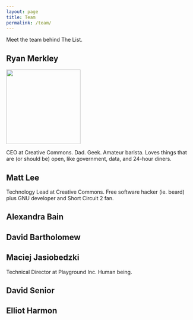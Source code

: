 ```yaml
---
layout: page
title: Team
permalink: /team/
---
```


Meet the team behind The List.

## Ryan Merkley

<img class="float-left" width="200" src="/img/ryan.jpg" />

CEO at Creative Commons. Dad. Geek. Amateur
barista. Loves things that are (or should be) open, like government,
data, and 24-hour diners.

## Matt Lee

Technology Lead at Creative Commons. Free software hacker (ie. beard) plus GNU developer and Short Circuit 2 fan.

## Alexandra Bain

## David Bartholomew

## Maciej Jasiobedzki

Technical Director at Playground Inc. Human being.

## David Senior

## Elliot Harmon

